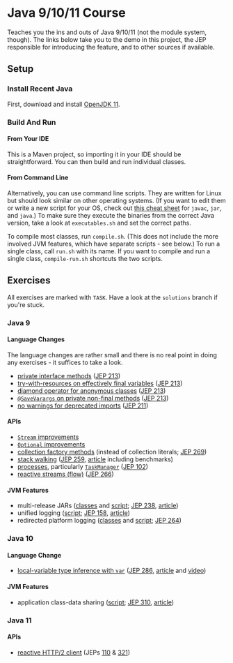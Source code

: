 # Java 9/10/11 Course

Teaches you the ins and outs of Java 9/10/11 (not the module system, though).
The links below take you to the demo in this project, the JEP responsible for introducing the feature, and to other sources if available.

## Setup

### Install Recent Java

First, download and install [OpenJDK 11](http://jdk.java.net/11).

### Build And Run

#### From Your IDE

This is a Maven project, so importing it in your IDE should be straightforward.
You can then build and run individual classes.

#### From Command Line

Alternatively, you can use command line scripts.
They are written for Linux but should look similar on other operating systems.
(If you want to edit them or write a new script for your OS, check out [this cheat sheet](https://blog.codefx.org/cheat-sheet-build-run-modules-jars.html) for `javac`, `jar`, and `java`.)
To make sure they execute the binaries from the correct Java version, take a look at `executables.sh` and set the correct paths.

To compile most classes, run `compile.sh`.
(This does not include the more involved JVM features, which have separate scripts - see below.)
To run a single class, call `run.sh` with its name.
If you want to compile and run a single class, `compile-run.sh` shortcuts the two scripts.

## Exercises

All exercises are marked with `TASK`.
Have a look at the `solutions` branch if you're stuck.

### Java 9

#### Language Changes

The language changes are rather small and there is no real point in doing any exercises - it suffices to take a look.

* [private interface methods](src/main/java/org/codefx/courses/java9/lang/private_interface_methods/PrivateInterfaceMethods.java)
  ([JEP 213](http://openjdk.java.net/jeps/213))
* [try-with-resources on effectively final variables](src/main/java/org/codefx/courses/java9/lang/try_with_resources/TryWithResources.java)
  ([JEP 213](http://openjdk.java.net/jeps/213))
* [diamond operator for anonymous classes](src/main/java/org/codefx/courses/java9/lang/diamond_operator/DiamondOperator.java)
  ([JEP 213](http://openjdk.java.net/jeps/213))
* [`@SaveVarargs` on private non-final methods](src/main/java/org/codefx/courses/java9/lang/safe_varargs/SafeVarargs.java)
  ([JEP 213](http://openjdk.java.net/jeps/213))
* [no warnings for deprecated imports](src/main/java/org/codefx/courses/java9/lang/deprecated_imports/DeprecatedImports.java)
  ([JEP 211](http://openjdk.java.net/jeps/211))

#### APIs

* [`Stream` improvements](src/main/java/org/codefx/courses/java9/api/stream)
* [`Optional` improvements](src/main/java/org/codefx/courses/java9/api/optional)
* [collection factory methods](src/main/java/org/codefx/courses/java9/api/collection_factory_methods/CollectionFactories.java)
  (instead of collection literals; [JEP 269](http://openjdk.java.net/jeps/269))
* [stack walking](src/main/java/org/codefx/courses/java9/api/stack_walking/StackWalking.java)
  ([JEP 259](http://openjdk.java.net/jeps/259), [article](https://www.sitepoint.com/deep-dive-into-java-9s-stack-walking-api/) including benchmarks)
* [processes](src/main/java/org/codefx/courses/java9/api/processes),
  particularly [`TaskManager`](src/main/java/org/codefx/courses/java9/api/processes/TaskManager.java)
  ([JEP 102](http://openjdk.java.net/jeps/102))
* [reactive streams (flow)](src/main/java/org/codefx/courses/java9/api/flow)
  ([JEP 266](http://openjdk.java.net/jeps/266))

#### JVM Features

* multi-release JARs ([classes](src/main/java/org/codefx/courses/java9/jvm/multi_release) and [script](multi-release.sh);
  [JEP 238](http://openjdk.java.net/jeps/238),
  [article](https://blog.codefx.org/tools/multi-release-jars-multiple-java-versions/))
* unified logging ([script](unified-logging.sh);
  [JEP 158](http://openjdk.java.net/jeps/158),
  [article](https://blog.codefx.org/java/unified-logging-with-the-xlog-option/))
* redirected platform logging ([classes](src/main/logging/java9/jvm/platform_logging) and [script](platform-logging.sh);
  [JEP 264](http://openjdk.java.net/jeps/264))

### Java 10

#### Language Change

* [local-variable type inference with `var`](src/main/java/org/codefx/courses/java10/lang/var/Var.java)
  ([JEP 286](http://openjdk.java.net/jeps/286),
  [article](https://blog.codefx.org/tag/var/) and
  [video](https://www.youtube.com/watch?v=Le1DbpRZdRQ&index=1&list=PL_-IO8LOLuNp2stY1qBUtXlfMdJW7wvfT))

#### JVM Features

* application class-data sharing ([script](app-cds.sh);
  [JEP 310](http://openjdk.java.net/jeps/310),
  [article](https://blog.codefx.org/java/application-class-data-sharing/))

### Java 11

#### APIs

* [reactive HTTP/2 client](src/main/java/org/codefx/courses/java11/api/http2/WikipediaSearch.java)
  (JEPs [110](http://openjdk.java.net/jeps/110) & [321](http://openjdk.java.net/jeps/321))
